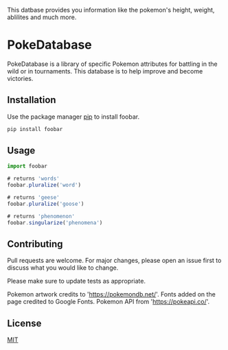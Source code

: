 This datbase provides you information like the pokemon's height, weight, ablilites and much more.


# PokeDatabase

PokeDatabase is a library of specific Pokemon attributes for battling in the wild or in tournaments. This database is to help improve and become victories.

## Installation

Use the package manager [pip](https://pip.pypa.io/en/stable/) to install foobar.

```bash
pip install foobar
```

## Usage

```javascript
import foobar

# returns 'words'
foobar.pluralize('word')

# returns 'geese'
foobar.pluralize('goose')

# returns 'phenomenon'
foobar.singularize('phenomena')
```

## Contributing
Pull requests are welcome. For major changes, please open an issue first to discuss what you would like to change.

Please make sure to update tests as appropriate.

Pokemon artwork credits to 'https://pokemondb.net/'.
Fonts added on the page credited to Google Fonts.
Pokemon API from 'https://pokeapi.co/'.

## License
[MIT](https://choosealicense.com/licenses/mit/)